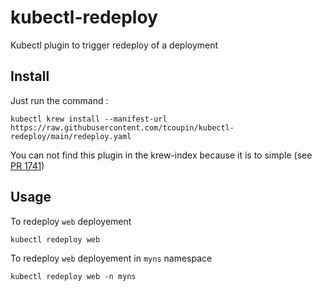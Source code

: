 # kubectl-redeploy

Kubectl plugin to trigger redeploy of a deployment

## Install

Just run the command :

```
kubectl krew install --manifest-url https://raw.githubusercontent.com/tcoupin/kubectl-redeploy/main/redeploy.yaml
```

You can not find this plugin in the krew-index because it is to simple (see [PR 1741](https://github.com/kubernetes-sigs/krew-index/pull/1741))

## Usage

To redeploy `web` deployement

```
kubectl redeploy web
```

To redeploy `web` deployement in `myns` namespace

```
kubectl redeploy web -n myns
```
